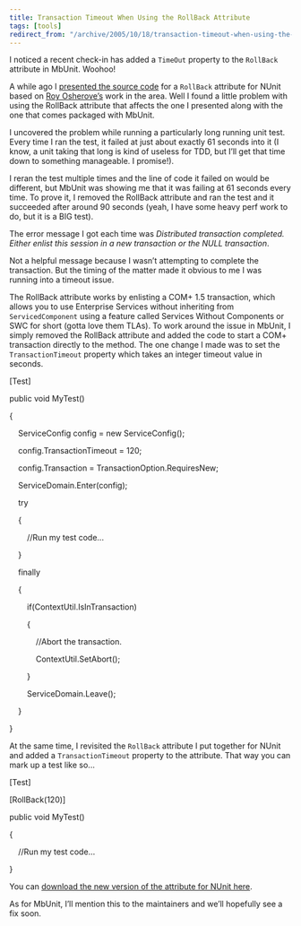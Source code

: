 ```yaml
---
title: Transaction Timeout When Using the RollBack Attribute
tags: [tools]
redirect_from: "/archive/2005/10/18/transaction-timeout-when-using-the-rollback-attribute.aspx/"
---
```


I noticed a recent check-in has added a `TimeOut` property to the
`RollBack` attribute in MbUnit. Woohoo!

A while ago I [presented the source
code](https://haacked.com/archive/2005/06/10/4580.aspx) for a `RollBack`
attribute for NUnit based on [Roy
Osherove’s](http://weblogs.asp.net/rosherove/) work in the area. Well I
found a little problem with using the RollBack attribute that affects
the one I presented along with the one that comes packaged with MbUnit.

I uncovered the problem while running a particularly long running unit
test. Every time I ran the test, it failed at just about exactly 61
seconds into it (I know, a unit taking that long is kind of useless for
TDD, but I’ll get that time down to something manageable. I promise!).

I reran the test multiple times and the line of code it failed on would
be different, but MbUnit was showing me that it was failing at 61
seconds every time. To prove it, I removed the RollBack attribute and
ran the test and it succeeded after around 90 seconds (yeah, I have some
heavy perf work to do, but it is a BIG test).

The error message I got each time was *Distributed transaction
completed. Either enlist this session in a new transaction or the NULL
transaction*.

Not a helpful message because I wasn’t attempting to complete the
transaction. But the timing of the matter made it obvious to me I was
running into a timeout issue.

The RollBack attribute works by enlisting a COM+ 1.5 transaction, which
allows you to use Enterprise Services without inheriting from
`ServicedComponent` using a feature called Services Without Components
or SWC for short (gotta love them TLAs). To work around the issue in
MbUnit, I simply removed the RollBack attribute and added the code to
start a COM+ transaction directly to the method. The one change I made
was to set the `TransactionTimeout` property which takes an integer
timeout value in seconds.

[Test]

public void MyTest()

{

    ServiceConfig config = new ServiceConfig();

    config.TransactionTimeout = 120;

    config.Transaction = TransactionOption.RequiresNew;

    ServiceDomain.Enter(config);

    try

    {

        //Run my test code...

    }

    finally

    {

        if(ContextUtil.IsInTransaction)

        {

            //Abort the transaction.

            ContextUtil.SetAbort();

        }

        ServiceDomain.Leave();

    }

}

At the same time, I revisited the `RollBack` attribute I put together
for NUnit and added a `TransactionTimeout` property to the attribute.
That way you can mark up a test like so...

[Test]

[RollBack(120)]

public void MyTest()

{

    //Run my test code...

}

You can [download the new version of the attribute for NUnit
here](https://haacked.com/code/RollbackAttribute.zip).

As for MbUnit, I’ll mention this to the maintainers and we’ll hopefully
see a fix soon.

